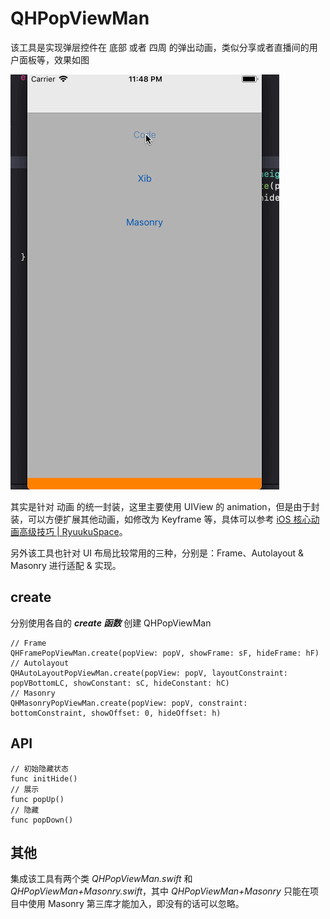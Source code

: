 # QHPopViewMan

该工具是实现弹层控件在 底部 或者 四周 的弹出动画，类似分享或者直播间的用户面板等，效果如图

![](https://github.com/chenqihui/QHPopViewMan/blob/master/screenshots/QHPopViewManDemo.gif)

其实是针对 动画 的统一封装，这里主要使用 UIView 的 animation，但是由于封装，可以方便扩展其他动画，如修改为 Keyframe 等，具体可以参考 [iOS 核心动画高级技巧 | RyuukuSpace](http://chenqihui.github.io/2018/08/23/iOS-%E6%A0%B8%E5%BF%83%E5%8A%A8%E7%94%BB%E9%AB%98%E7%BA%A7%E6%8A%80%E5%B7%A7/)。

另外该工具也针对 UI 布局比较常用的三种，分别是：Frame、Autolayout & Masonry 进行适配 & 实现。

## create

分别使用各自的 ***create 函数*** 创建 QHPopViewMan

~~~
// Frame
QHFramePopViewMan.create(popView: popV, showFrame: sF, hideFrame: hF)
// Autolayout
QHAutoLayoutPopViewMan.create(popView: popV, layoutConstraint: popVBottomLC, showConstant: sC, hideConstant: hC)
// Masonry
QHMasonryPopViewMan.create(popView: popV, constraint: bottomConstraint, showOffset: 0, hideOffset: h)
~~~

## API

~~~
// 初始隐藏状态
func initHide()
// 展示
func popUp()
// 隐藏
func popDown()
~~~

## 其他

集成该工具有两个类 *QHPopViewMan.swift* 和 *QHPopViewMan+Masonry.swift*，其中 *QHPopViewMan+Masonry* 只能在项目中使用 Masonry 第三库才能加入，即没有的话可以忽略。
